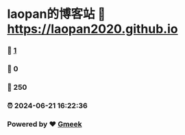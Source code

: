 # laopan的博客站 :link: https://laopan2020.github.io 
### :page_facing_up: [1](https://laopan2020.github.io/tag.html) 
### :speech_balloon: 0 
### :hibiscus: 250 
### :alarm_clock: 2024-06-21 16:22:36 
### Powered by :heart: [Gmeek](https://github.com/Meekdai/Gmeek)
